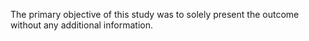 The primary objective of this study was to solely present the outcome without any additional information.